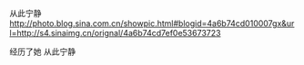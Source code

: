 从此宁静
http://photo.blog.sina.com.cn/showpic.html#blogid=4a6b74cd010007gx&url=http://s4.sinaimg.cn/orignal/4a6b74cd7ef0e53673723
 
   经历了她 从此宁静
  
 
  
     
